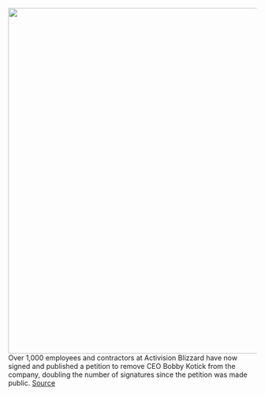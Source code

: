 <img src='https://cdn.vox-cdn.com/thumbor/NGn-gtMIokA0RhvAceAkbNuzmZQ=/0x0:4200x3073/1200x800/filters:focal(1764x1201:2436x1873)/cdn.vox-cdn.com/uploads/chorus_image/image/70161005/1234303774.0.jpg' width='700px' /><br/>
Over 1,000 employees and contractors at Activision Blizzard have now signed and published a petition to remove CEO Bobby Kotick from the company, doubling the number of signatures since the petition was made public.
<a href='https://www.theverge.com/2021/11/18/22789679/activision-blizzard-ceo-bobby-kotick-employees-petition-removal'> Source <a/>